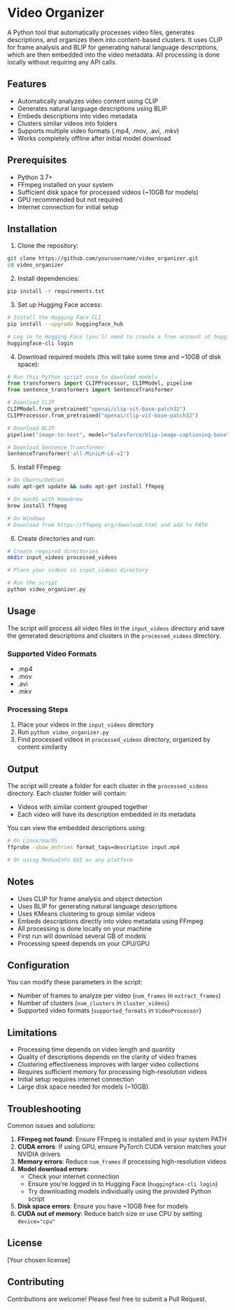 # Video Organizer

A Python tool that automatically processes video files, generates descriptions, and organizes them into content-based clusters. It uses CLIP for frame analysis and BLIP for generating natural language descriptions, which are then embedded into the video metadata. All processing is done locally without requiring any API calls.

## Features

- Automatically analyzes video content using CLIP
- Generates natural language descriptions using BLIP
- Embeds descriptions into video metadata
- Clusters similar videos into folders
- Supports multiple video formats (.mp4, .mov, .avi, .mkv)
- Works completely offline after initial model download

## Prerequisites

- Python 3.7+
- FFmpeg installed on your system
- Sufficient disk space for processed videos (~10GB for models)
- GPU recommended but not required
- Internet connection for initial setup

## Installation

1. Clone the repository:
```bash
git clone https://github.com/yourusername/video_organizer.git
cd video_organizer
```

2. Install dependencies:
```bash
pip install -r requirements.txt
```

3. Set up Hugging Face access:
```bash
# Install the Hugging Face CLI
pip install --upgrade huggingface_hub

# Log in to Hugging Face (you'll need to create a free account at huggingface.co)
huggingface-cli login
```

4. Download required models (this will take some time and ~10GB of disk space):
```python
# Run this Python script once to download models
from transformers import CLIPProcessor, CLIPModel, pipeline
from sentence_transformers import SentenceTransformer

# Download CLIP
CLIPModel.from_pretrained("openai/clip-vit-base-patch32")
CLIPProcessor.from_pretrained("openai/clip-vit-base-patch32")

# Download BLIP
pipeline("image-to-text", model="Salesforce/blip-image-captioning-base")

# Download Sentence Transformer
SentenceTransformer('all-MiniLM-L6-v2')
```

5. Install FFmpeg:
```bash
# On Ubuntu/Debian
sudo apt-get update && sudo apt-get install ffmpeg

# On macOS with Homebrew
brew install ffmpeg

# On Windows
# Download from https://ffmpeg.org/download.html and add to PATH
```

6. Create directories and run:
```bash
# Create required directories
mkdir input_videos processed_videos

# Place your videos in input_videos directory

# Run the script
python video_organizer.py
```

## Usage

The script will process all video files in the `input_videos` directory and save the generated descriptions and clusters in the `processed_videos` directory.

### Supported Video Formats
- .mp4
- .mov
- .avi
- .mkv

### Processing Steps
1. Place your videos in the `input_videos` directory
2. Run `python video_organizer.py`
3. Find processed videos in `processed_videos` directory, organized by content similarity

## Output

The script will create a folder for each cluster in the `processed_videos` directory. Each cluster folder will contain:

- Videos with similar content grouped together
- Each video will have its description embedded in its metadata

You can view the embedded descriptions using:
```bash
# On Linux/macOS
ffprobe -show_entries format_tags=description input.mp4

# Or using MediaInfo GUI on any platform
```

## Notes

- Uses CLIP for frame analysis and object detection
- Uses BLIP for generating natural language descriptions
- Uses KMeans clustering to group similar videos
- Embeds descriptions directly into video metadata using FFmpeg
- All processing is done locally on your machine
- First run will download several GB of models
- Processing speed depends on your CPU/GPU

## Configuration

You can modify these parameters in the script:
- Number of frames to analyze per video (`num_frames` in `extract_frames`)
- Number of clusters (`num_clusters` in `cluster_videos`)
- Supported video formats (`supported_formats` in `VideoProcessor`)

## Limitations

- Processing time depends on video length and quantity
- Quality of descriptions depends on the clarity of video frames
- Clustering effectiveness improves with larger video collections
- Requires sufficient memory for processing high-resolution videos
- Initial setup requires internet connection
- Large disk space needed for models (~10GB)

## Troubleshooting

Common issues and solutions:

1. **FFmpeg not found**: Ensure FFmpeg is installed and in your system PATH
2. **CUDA errors**: If using GPU, ensure PyTorch CUDA version matches your NVIDIA drivers
3. **Memory errors**: Reduce `num_frames` if processing high-resolution videos
4. **Model download errors**: 
   - Check your internet connection
   - Ensure you're logged in to Hugging Face (`huggingface-cli login`)
   - Try downloading models individually using the provided Python script
5. **Disk space errors**: Ensure you have ~10GB free for models
6. **CUDA out of memory**: Reduce batch size or use CPU by setting `device="cpu"`

## License

[Your chosen license]

## Contributing

Contributions are welcome! Please feel free to submit a Pull Request.